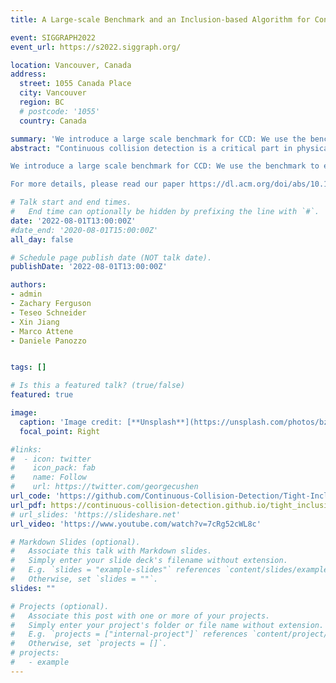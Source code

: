 ```yaml
---
title: A Large-scale Benchmark and an Inclusion-based Algorithm for Continuous Collision Detection

event: SIGGRAPH2022
event_url: https://s2022.siggraph.org/

location: Vancouver, Canada
address:
  street: 1055 Canada Place
  city: Vancouver
  region: BC
  # postcode: '1055'
  country: Canada

summary: 'We introduce a large scale benchmark for CCD: We use the benchmark to evaluate existing algorithms, and to validate a novel CCD algorithm called tight-inclusion, which is fast and conservative.'
abstract: "Continuous collision detection is a critical part in physical simulations. if a CCD algorithm reports too many collisions that don't exist, or missing collisions, the simulation may fail or be inaccurate.

We introduce a large scale benchmark for CCD: We use the benchmark to evaluate existing algorithms, and to validate a novel CCD algorithm called tight-inclusion, which is fast and conservative.

For more details, please read our paper https://dl.acm.org/doi/abs/10.1145/34.... We have release our code, please check the following link https://github.com/Continuous-Collisi... where you can find the implementations of our algorithm and all the comparison methods, and the large scale benchmark."

# Talk start and end times.
#   End time can optionally be hidden by prefixing the line with `#`.
date: '2022-08-01T13:00:00Z'
#date_end: '2020-08-01T15:00:00Z'
all_day: false

# Schedule page publish date (NOT talk date).
publishDate: '2022-08-01T13:00:00Z'

authors:
- admin
- Zachary Ferguson
- Teseo Schneider
- Xin Jiang
- Marco Attene
- Daniele Panozzo


tags: []

# Is this a featured talk? (true/false)
featured: true

image:
  caption: 'Image credit: [**Unsplash**](https://unsplash.com/photos/bzdhc5b3Bxs)'
  focal_point: Right

#links:
#  - icon: twitter
#    icon_pack: fab
#    name: Follow
#    url: https://twitter.com/georgecushen
url_code: 'https://github.com/Continuous-Collision-Detection/Tight-Inclusion'
url_pdf: https://continuous-collision-detection.github.io/tight_inclusion/
# url_slides: 'https://slideshare.net'
url_video: 'https://www.youtube.com/watch?v=7cRg52cWL8c'

# Markdown Slides (optional).
#   Associate this talk with Markdown slides.
#   Simply enter your slide deck's filename without extension.
#   E.g. `slides = "example-slides"` references `content/slides/example-slides.md`.
#   Otherwise, set `slides = ""`.
slides: ""

# Projects (optional).
#   Associate this post with one or more of your projects.
#   Simply enter your project's folder or file name without extension.
#   E.g. `projects = ["internal-project"]` references `content/project/deep-learning/index.md`.
#   Otherwise, set `projects = []`.
# projects:
#   - example
---
```

<!-- 
{{% callout note %}}
Click on the **Slides** button above to view the built-in slides feature.
{{% /callout %}}

Slides can be added in a few ways:

- **Create** slides using Hugo Blox Builder's [_Slides_](https://docs.hugoblox.com/reference/content-types/) feature and link using `slides` parameter in the front matter of the talk file
- **Upload** an existing slide deck to `static/` and link using `url_slides` parameter in the front matter of the talk file
- **Embed** your slides (e.g. Google Slides) or presentation video on this page using [shortcodes](https://docs.hugoblox.com/reference/markdown/).

Further event details, including [page elements](https://docs.hugoblox.com/reference/markdown/) such as image galleries, can be added to the body of this page. -->
